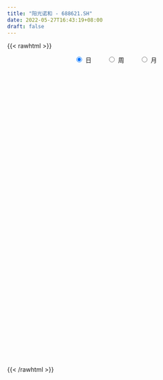 ```yaml
---
title: "阳光诺和 - 688621.SH"
date: 2022-05-27T16:43:19+08:00
draft: false
---
```

{{< rawhtml >}}
    <div style="text-align: center">
        <label style="padding: 1rem;"><input style="margin-right: .5rem" type="radio" name="period" value="D" checked onclick="period_change(this)">日</label>
        <label style="padding: 1rem;"><input style="margin-right: .5rem" type="radio" name="period" value="W" onclick="period_change(this)">周</label>
        <label style="padding: 1rem;"><input style="margin-right: .5rem" type="radio" name="period" value="M" onclick="period_change(this)">月</label>
    </div>
    <div id="chart" style="height: 700px;"></div> 
    <script type="text/javascript">
        const D_v = [121559.85,66585.81,55646.36,42717.55,26944.95,21129.69,12460.08,27152.08,35693.67,21300.91,16345.03,22646.0,11399.86,23484.43,9609.34,10343.2,8542.93,9252.45,6938.92,6746.36,5142.59,3465.28,7226.87,11596.61,9076.45,5678.7,4299.83,6535.24,5672.68,5420.63,5514.33,7959.0,6939.03,11887.54,8988.12,7216.43,4163.43,9384.23,15782.87,22930.67,19922.33,18155.59,13018.41,14870.05,29432.53,24202.7,21876.17,17929.22,15402.25,10378.58,15047.03,9523.9,8662.73,9753.42,6367.9,14213.0,8537.67,8962.31,6048.58,4888.45,4748.51,10082.86,19924.84,15991.01,18515.01,13065.22,9643.77,13436.14,14885.32,14810.21,10573.43,18402.87,13936.21,19234.27,11527.28,10041.02,10054.59,7795.35,7788.68,12015.92,24017.77,18322.8,11188.11,7435.5,7133.92,8558.74,13451.77,12600.21,9853.81,31256.45,11203.77,9562.86,9805.45,10190.41,8580.98,7743.54,13158.22,7524.28,7870.33,9999.05,12024.69,10976.91,5934.81,11005.9,5562.11,10912.63,7596.95,11419.36,8847.73,5611.35,7481.04,7464.29,10728.37,8392.38,7079.93,6342.56,6449.44,6487.85,5752.2,3965.66,6820.47,4485.85,5186.37,7896.43,9513.25,5493.15,3475.88,7941.73,4690.56,12492.96,11398.04,7925.68,5145.42,12196.56,8912.8,6011.04,9298.54,6341.05,4918.79,9462.66,8102.26,4197.37,4929.64,6399.9,5034.56,9714.48,9709.48,7910.29,4875.38,2781.04,4101.41,3564.89,3325.94,4993.59,4480.39,6476.52,5606.45,5135.03,7093.64,4386.27,2842.18,2439.2,2722.33,3813.6,5303.76,6093.18,8461.68,5454.21,9144.67,8208.53,4931.29,9531.35,12837.48,8853.25,8305.36,6820.28,5609.1,6915.7,4997.34,6134.85,9141.11,4136.73,6946.08,3192.74,7931.2,6980.48,5848.59,4383.68,2051.71,2824.31,3875.93,2918.07,2047.47,3827.74,5573.22,2818.73,5557.86,3409.32,3234.12,1617.76,1359.97,2447.89,1693.51,4147.27,3930.2,2865.14,3918.06,3683.33,6610.82,10255.43,2919.22,3910.1,5772.81,5429.85,3283.73,2952.26,2707.98,2840.66,2021.99,3808.13,1955.46,2001.32,4019.36,3840.81,3646.84,2503.95,4361.59]
const D_histogram = [0.0,-0.0661725356,-0.8580852568,-2.0423144982,-2.7712818728,-3.0042908547,-3.0429165762,-3.2116457627,-2.666248991,-2.1348311098,-1.8871574452,-1.9774571059,-1.8732777127,-1.9761107606,-1.9423556613,-1.5759807812,-1.2356412326,-0.7809173754,-0.4910100343,-0.2363897604,0.0577477327,0.3254736595,0.6935821487,0.6633953154,0.4447277713,0.1699062223,0.0444477229,0.1132646341,0.2611636748,0.5425490836,0.7280811312,0.9700457882,1.1058591854,1.4130285625,1.3310300086,1.3939061116,1.3692974832,1.5298293674,2.0420375552,2.7170759599,3.300509921,2.9669152484,2.7666887535,2.803150964,3.2049219202,3.9269277509,3.9756151282,4.1576413102,3.737986188,3.1462242235,2.282719625,1.5352215492,0.8872047905,0.1502237992,-0.3293259102,0.0013292164,0.1848726229,-0.1570023046,-0.2773039357,-0.4376007852,-0.5976557126,-0.4417369702,0.8092937153,1.8985165031,2.8827970403,3.4345114958,3.5886373099,4.3007109133,3.8244377093,3.7128042181,2.8611590735,4.0031400818,4.3543456799,2.7950133583,1.4969407567,0.9115107809,0.1841186416,-0.6327232856,-1.372910635,-1.5846940448,-2.9809497147,-4.3924720316,-5.18421644,-5.5939919306,-5.8071281491,-5.5811572201,-5.0924574218,-3.9166638317,-3.2824273835,-4.1186976588,-4.2529636833,-4.188210104,-4.0014725501,-3.7904858752,-3.2129225608,-2.7479893495,-2.4322143215,-1.9778572119,-1.3789537408,-0.7081568832,-0.3751995459,-0.4659383621,-0.4327257504,-0.4288339859,-0.3471072574,0.1591737904,0.494849254,0.9492257533,1.0460366676,1.1091718587,0.8208364967,0.5698018179,0.9216081275,1.058027357,0.867256349,0.8548656521,0.9695293278,0.7827146185,0.5543069014,0.3945364343,-0.0195432566,-0.2168308344,-0.4799329394,-0.9959337649,-1.3617779986,-1.3134263165,-1.2468108976,-1.1051277092,-0.8182109003,-0.08692265,0.5576862597,0.9805394774,1.2552769599,0.7632186221,0.337664837,0.0402423891,-0.4935347215,-0.634109152,-0.7777576379,-0.3177942548,-0.3402953722,-0.2292614845,-0.0048308824,0.025660172,-0.1160624031,-0.6017445601,-1.1718275167,-1.1163763067,-1.2266429443,-1.140121508,-1.1899090201,-1.1047320629,-0.9630042426,-0.9418673017,-0.7401135497,-0.7623839566,-0.8973509798,-0.7012145886,-0.1306063648,0.3059336451,0.6081404067,0.8152776773,0.9552032215,0.8939519783,1.1843962566,1.0607451589,1.3841162872,1.605496441,1.979312474,2.0459476194,2.0200624229,2.2364760367,2.3299626617,2.1904749804,1.7946449798,1.6932380156,1.6111155123,1.3107186586,0.919361036,0.6987586335,0.8013361333,0.740375068,0.516694969,0.1703988315,0.2607117007,0.5022678045,0.5486481392,0.3920182577,0.1841880562,0.2493621136,0.1825835914,-0.0439898868,-0.3759218447,-0.8256284467,-1.3536091156,-1.7847095653,-1.9247912568,-2.0680045069,-1.8980682855,-1.6053230843,-1.3400626629,-1.1781851279,-1.0001145262,-0.6083514253,-0.1420054471,0.0674432984,0.1506891872,0.1488498789,0.1489593455,0.2935347631,0.1304848068,-0.0952370895,0.2108519709,0.490404536,0.7886063325,0.9470503876,0.9436149157,0.6861362095,0.430695075,0.2648830762,0.0248529696,-0.0692036673,0.0188370416,-0.2201581543,-0.1743848629,-0.2086732622,-0.0624024786]
const D_fast = [0.0,-0.0827156695,-1.089149705,-2.7839575708,-4.2057454137,-5.1898271092,-5.9891819748,-6.960822602,-7.081988078,-7.0842779742,-7.308393671,-7.8930576081,-8.2571976431,-8.8540583811,-9.3058921972,-9.3335125123,-9.3020832719,-9.0425887586,-8.8754339261,-8.6799110923,-8.3713366659,-8.0222423243,-7.480738298,-7.3450763024,-7.4525619036,-7.6849068971,-7.7992534658,-7.7021203961,-7.4889304367,-7.071907757,-6.7043554266,-6.2198793225,-5.807601129,-5.1471746112,-4.8964156629,-4.4850630321,-4.1673472897,-3.6243580636,-2.601640487,-1.2473330923,0.161228349,0.5693624885,1.060808182,1.7980581335,3.0010595698,4.7047973382,5.7473884976,6.9688250071,7.4836664318,7.6784605232,7.385635831,7.0219431425,6.5957275815,5.8963025399,5.334421353,5.6654087837,5.8951703459,5.5140448422,5.3244172272,5.0547201815,4.7452513259,4.7907358257,6.24408994,7.8079418537,9.5129216509,10.9232639804,11.9745491219,13.7618004536,14.241636677,15.0582042403,14.9218488641,17.0646148929,18.5044069109,17.6438279289,16.7199905165,16.3624382359,15.6810757569,14.7060530084,13.6226380002,13.0146810792,10.8731879807,8.3635476559,6.2757491375,4.4674756643,2.8025574084,1.6332390324,0.8488244753,1.0454521075,0.8590817098,-1.0068629802,-2.2043699256,-3.1866688722,-4.0002994558,-4.7369342498,-4.9626015755,-5.1846657016,-5.476944254,-5.5170514474,-5.2628864115,-4.7691287747,-4.5299713239,-4.7371947306,-4.8121635565,-4.9154802885,-4.9205303743,-4.3744558789,-3.9150681018,-3.2233851642,-2.865065083,-2.5246369273,-2.6077631651,-2.7163473894,-2.1341390479,-1.7332129792,-1.7071699,-1.5058441838,-1.1487981761,-1.1399342308,-1.2297652225,-1.2909015811,-1.7098670861,-1.9613623726,-2.3444477124,-3.1094319791,-3.8157207125,-4.0957256095,-4.340812915,-4.4754116538,-4.39304757,-3.6834899822,-2.8994595076,-2.2314714206,-1.642914698,-1.9441683804,-2.2853059562,-2.5726678068,-3.2298285979,-3.5289303162,-3.8670182117,-3.4865033923,-3.5940783527,-3.5403598361,-3.3171369547,-3.2802308572,-3.4509690332,-4.0870873302,-4.950127166,-5.1737700326,-5.5906974063,-5.7892063469,-6.1364711141,-6.3274771726,-6.426500413,-6.6408302975,-6.624104933,-6.836971329,-7.1962760971,-7.1754433531,-6.6374867206,-6.1244632994,-5.6702214361,-5.2592647462,-4.8805383966,-4.7183016452,-4.1317583028,-3.9902231108,-3.3208229107,-2.6980686466,-1.8294244951,-1.2513024448,-0.7721720356,0.0033605873,0.6793378778,1.0874689416,1.1403001859,1.4622027257,1.7828591004,1.8101419113,1.6486245477,1.6027118036,1.9056233368,2.0297560385,1.9352496818,1.6315532521,1.7870440465,2.1541671014,2.3377094709,2.2790841539,2.1173009664,2.2448155521,2.2236829278,1.9861119779,1.5601995588,0.9040858451,0.0377028974,-0.8395749436,-1.4608544494,-2.1210688262,-2.4256496762,-2.5342352461,-2.6039904903,-2.7366592374,-2.8086172673,-2.5689420227,-2.1380974063,-1.9117878361,-1.7908696505,-1.7554964891,-1.7181471862,-1.5001880778,-1.6306168324,-1.880148001,-1.521345948,-1.1191922488,-0.6238388692,-0.2286322172,0.0038360398,-0.0821086141,-0.2298759797,-0.3294672095,-0.5632840737,-0.6746416275,-0.5818916581,-0.8759263926,-0.8737493169,-0.9602060317,-0.8295358678]
const D_slow = [0.0,-0.0165431339,-0.2310644481,-0.7416430727,-1.4344635409,-2.1855362545,-2.9462653986,-3.7491768393,-4.415739087,-4.9494468644,-5.4212362258,-5.9156005022,-6.3839199304,-6.8779476205,-7.3635365359,-7.7575317312,-8.0664420393,-8.2616713832,-8.3844238917,-8.4435213319,-8.4290843987,-8.3477159838,-8.1743204466,-8.0084716178,-7.897289675,-7.8548131194,-7.8437011887,-7.8153850302,-7.7500941115,-7.6144568406,-7.4324365578,-7.1899251107,-6.9134603144,-6.5602031737,-6.2274456716,-5.8789691437,-5.5366447729,-5.154187431,-4.6436780422,-3.9644090522,-3.139281572,-2.3975527599,-1.7058805715,-1.0050928305,-0.2038623504,0.7778695873,1.7717733693,2.8111836969,3.7456802439,4.5322362997,5.102916206,5.4867215933,5.7085227909,5.7460787407,5.6637472632,5.6640795673,5.710297723,5.6710471469,5.6017211629,5.4923209666,5.3429070385,5.2324727959,5.4347962247,5.9094253505,6.6301246106,7.4887524846,8.385911812,9.4610895404,10.4171989677,11.3454000222,12.0606897906,13.0614748111,14.150061231,14.8488145706,15.2230497598,15.450927455,15.4969571154,15.338776294,14.9955486352,14.599375124,13.8541376954,12.7560196875,11.4599655775,10.0614675948,8.6096855576,7.2143962525,5.9412818971,4.9621159392,4.1415090933,3.1118346786,2.0485937578,1.0015412318,0.0011730943,-0.9464483746,-1.7496790147,-2.4366763521,-3.0447299325,-3.5391942355,-3.8839326707,-4.0609718915,-4.154771778,-4.2712563685,-4.3794378061,-4.4866463026,-4.5734231169,-4.5336296693,-4.4099173558,-4.1726109175,-3.9111017506,-3.6338087859,-3.4285996618,-3.2861492073,-3.0557471754,-2.7912403362,-2.5744262489,-2.3607098359,-2.1183275039,-1.9226488493,-1.7840721239,-1.6854380154,-1.6903238295,-1.7445315381,-1.864514773,-2.1134982142,-2.4539427139,-2.782299293,-3.0940020174,-3.3702839447,-3.5748366697,-3.5965673322,-3.4571457673,-3.212010898,-2.898191658,-2.7073870024,-2.6229707932,-2.6129101959,-2.7362938763,-2.8948211643,-3.0892605738,-3.1687091375,-3.2537829805,-3.3110983516,-3.3123060722,-3.3058910292,-3.33490663,-3.4853427701,-3.7782996492,-4.0573937259,-4.364054462,-4.649084839,-4.946562094,-5.2227451097,-5.4634961704,-5.6989629958,-5.8839913832,-6.0745873724,-6.2989251173,-6.4742287645,-6.5068803557,-6.4303969444,-6.2783618428,-6.0745424234,-5.8357416181,-5.6122536235,-5.3161545594,-5.0509682696,-4.7049391978,-4.3035650876,-3.8087369691,-3.2972500642,-2.7922344585,-2.2331154494,-1.6506247839,-1.1030060388,-0.6543447939,-0.23103529,0.1717435881,0.4994232528,0.7292635117,0.9039531701,1.1042872035,1.2893809705,1.4185547127,1.4611544206,1.5263323458,1.6518992969,1.7890613317,1.8870658961,1.9331129102,1.9954534386,2.0410993364,2.0301018647,1.9361214035,1.7297142919,1.391312013,0.9451346216,0.4639368074,-0.0530643193,-0.5275813907,-0.9289121618,-1.2639278275,-1.5584741095,-1.808502741,-1.9605905973,-1.9960919591,-1.9792311345,-1.9415588377,-1.904346368,-1.8671065316,-1.7937228409,-1.7611016392,-1.7849109115,-1.7321979188,-1.6095967848,-1.4124452017,-1.1756826048,-0.9397788759,-0.7682448235,-0.6605710548,-0.5943502857,-0.5881370433,-0.6054379601,-0.6007286997,-0.6557682383,-0.699364454,-0.7515327696,-0.7671333892]
const D_data = [['2021-06-21', 130.6212, 119.7427, 108.7546, 132.6154],['2021-06-22', 118.4565, 118.7058, 113.6704, 123.6315],['2021-06-23', 116.6617, 106.89, 106.6208, 118.7556],['2021-06-24', 103.9087, 95.3734, 94.6156, 106.6707],['2021-06-25', 95.7224, 93.798, 93.3393, 99.1525],['2021-06-28', 93.2396, 94.825, 91.1556, 96.7494],['2021-06-29', 94.825, 93.7282, 93.6085, 96.221],['2021-06-30', 93.3892, 88.5432, 87.6458, 93.7282],['2021-07-01', 88.3438, 95.5728, 87.247, 99.5114],['2021-07-02', 95.2239, 95.7224, 92.3322, 98.3747],['2021-07-05', 94.815, 91.9234, 90.2383, 97.1283],['2021-07-06', 92.9106, 85.7513, 83.7671, 93.6085],['2021-07-07', 85.4223, 85.8012, 83.8768, 86.4692],['2021-07-08', 85.8111, 80.7159, 79.7687, 87.0276],['2021-07-09', 79.7388, 79.649, 78.4325, 81.3541],['2021-07-12', 80.0877, 82.411, 78.8912, 83.2486],['2021-07-13', 82.8796, 81.7429, 80.8655, 84.5947],['2021-07-14', 81.2643, 83.3583, 80.2772, 84.3155],['2021-07-15', 83.3483, 81.6133, 80.3669, 83.3483],['2021-07-16', 80.6461, 81.1547, 80.3669, 83.2187],['2021-07-19', 81.2145, 81.8626, 78.9411, 83.0591],['2021-07-20', 80.8655, 82.0122, 80.8655, 83.0591],['2021-07-21', 82.052, 84.2257, 81.5834, 84.7343],['2021-07-22', 84.7243, 79.5393, 79.1903, 84.7243],['2021-07-23', 79.1704, 75.8102, 74.7831, 80.5664],['2021-07-26', 74.7931, 72.8886, 72.3003, 75.9298],['2021-07-27', 73.0681, 72.6393, 71.7918, 74.0951],['2021-07-28', 72.6393, 73.8658, 70.4557, 75.7005],['2021-07-29', 74.7831, 74.484, 73.786, 76.2588],['2021-07-30', 73.786, 76.548, 73.1878, 76.5779],['2021-08-02', 75.7802, 76.0495, 74.0852, 76.7773],['2021-08-03', 75.2617, 77.5551, 75.2617, 79.2103],['2021-08-04', 77.5651, 77.0765, 74.484, 79.1206],['2021-08-05', 76.5779, 80.4766, 75.8799, 82.5805],['2021-08-06', 81.3042, 76.3984, 75.7802, 81.7629],['2021-08-09', 76.3984, 78.3927, 74.7831, 79.1604],['2021-08-10', 78.3129, 77.6947, 77.2161, 79.1704],['2021-08-11', 79.2701, 80.7857, 77.7844, 82.1617],['2021-08-12', 80.7658, 87.7555, 80.0578, 88.2441],['2021-08-13', 88.7426, 94.3165, 87.3666, 94.7552],['2021-08-16', 92.7411, 98.4944, 91.734, 99.2023],['2021-08-17', 97.0685, 89.7996, 89.2312, 99.5912],['2021-08-18', 89.7996, 92.0331, 88.9919, 95.6028],['2021-08-19', 92.9903, 96.5999, 88.2541, 97.2181],['2021-08-20', 101.7051, 104.6964, 99.7108, 109.7916],['2021-08-23', 106.1222, 114.6675, 101.7051, 115.6646],['2021-08-24', 114.1889, 111.6761, 106.6906, 117.6388],['2021-08-25', 110.8785, 117.569, 110.5594, 121.7669],['2021-08-26', 118.1773, 113.0222, 110.5295, 118.1773],['2021-08-27', 111.3571, 111.4767, 109.8315, 116.6218],['2021-08-30', 110.8785, 106.9897, 103.6993, 112.1747],['2021-08-31', 105.6935, 106.3616, 103.8289, 110.4497],['2021-09-01', 106.3616, 105.5938, 103.9386, 110.0409],['2021-09-02', 102.7022, 101.9543, 100.3689, 107.3786],['2021-09-03', 101.7549, 102.6224, 100.7079, 104.5468],['2021-09-06', 100.8176, 113.0521, 100.8176, 115.515],['2021-09-07', 112.0251, 113.4909, 109.1834, 114.6774],['2021-09-08', 112.8228, 107.2988, 106.7903, 112.8228],['2021-09-09', 106.6906, 109.4526, 105.9527, 110.5693],['2021-09-10', 108.7945, 108.6948, 106.7105, 112.6732],['2021-09-13', 108.1264, 108.1863, 104.6964, 110.0608],['2021-09-14', 108.0168, 112.4738, 108.0168, 112.9524],['2021-09-15', 112.1548, 130.9303, 108.7347, 131.1497],['2021-09-16', 128.8065, 137.1523, 128.6868, 142.4668],['2021-09-17', 135.8062, 144.2816, 133.1638, 162.5287],['2021-09-22', 144.2816, 146.5749, 139.8145, 150.5634],['2021-09-23', 147.1233, 147.4624, 141.38, 153.0561],['2021-09-24', 147.4624, 161.2524, 147.4624, 165.161],['2021-09-27', 161.2524, 151.6801, 149.5762, 165.9886],['2021-09-28', 148.6788, 159.2382, 145.7772, 168.4914],['2021-09-29', 156.0973, 151.6602, 149.5762, 161.4318],['2021-09-30', 152.3681, 181.9922, 152.3681, 181.9922],['2021-10-08', 182.072, 181.4338, 174.494, 187.4564],['2021-10-11', 178.4824, 159.1485, 156.2469, 185.3425],['2021-10-12', 157.5431, 158.5402, 153.2157, 163.785],['2021-10-13', 158.8194, 165.52, 158.8095, 169.3389],['2021-10-14', 165.52, 162.8278, 156.7953, 167.4943],['2021-10-15', 162.5287, 159.5373, 157.5431, 166.4174],['2021-10-18', 157.942, 157.6329, 152.6374, 161.4119],['2021-10-19', 156.2868, 162.5985, 156.2868, 168.0028],['2021-10-20', 163.087, 143.5836, 138.2092, 163.9047],['2021-10-21', 139.5952, 134.7093, 131.6981, 141.4697],['2021-10-22', 134.5099, 134.3803, 128.4276, 137.5012],['2021-10-25', 134.3703, 133.114, 131.8676, 138.1494],['2021-10-26', 131.6083, 130.6411, 128.7167, 134.0513],['2021-10-27', 130.7508, 132.7351, 126.8322, 133.9316],['2021-10-28', 139.0069, 134.6196, 134.0911, 141.39],['2021-10-29', 136.6038, 144.9098, 132.1169, 147.5421],['2021-11-01', 144.7901, 140.7917, 140.5923, 149.5563],['2021-11-02', 140.6023, 119.3539, 118.3169, 140.8116],['2021-11-03', 120.1516, 122.5247, 118.6559, 123.4221],['2021-11-04', 121.5276, 121.6572, 120.9592, 127.3307],['2021-11-05', 119.7527, 120.6501, 119.653, 125.1371],['2021-11-08', 118.0377, 118.8354, 114.2487, 121.9464],['2021-11-09', 119.653, 122.5646, 116.6617, 123.6115],['2021-11-10', 121.5475, 121.2883, 117.6588, 121.7569],['2021-11-11', 122.2854, 119.0647, 117.1602, 128.3278],['2021-11-12', 118.6758, 120.6501, 118.0177, 123.2426],['2021-11-15', 120.1516, 123.442, 119.7029, 127.1313],['2021-11-16', 123.3024, 126.3835, 121.6472, 130.1027],['2021-11-17', 127.4005, 123.8508, 121.6472, 133.5826],['2021-11-18', 122.5945, 118.2571, 117.4295, 123.9007],['2021-11-19', 118.1573, 118.6758, 117.4594, 119.9521],['2021-11-22', 118.636, 117.4295, 113.3712, 121.6373],['2021-11-23', 117.5591, 117.6787, 115.186, 119.1345],['2021-11-24', 119.1545, 123.8708, 115.9637, 124.2596],['2021-11-25', 123.8708, 123.6414, 121.1487, 126.1342],['2021-11-26', 123.8907, 127.241, 122.9534, 128.3777],['2021-11-29', 128.4375, 124.479, 124.2696, 130.5813],['2021-11-30', 124.5189, 124.818, 122.6643, 127.1114],['2021-12-01', 124.818, 120.0718, 119.653, 125.6157],['2021-12-02', 118.7556, 119.1545, 117.1901, 121.1287],['2021-12-03', 118.3568, 127.1313, 118.3568, 128.3677],['2021-12-06', 126.6328, 126.1342, 125.1371, 130.8904],['2021-12-07', 126.2339, 122.2754, 121.2185, 128.0088],['2021-12-08', 121.1586, 124.2995, 119.9521, 126.6328],['2021-12-09', 124.4092, 126.5829, 123.801, 129.1255],['2021-12-10', 125.7254, 123.0232, 121.9763, 127.6797],['2021-12-13', 123.6315, 121.6472, 120.4008, 124.5189],['2021-12-14', 121.4179, 121.5874, 119.663, 122.2754],['2021-12-15', 122.6942, 116.7514, 116.3326, 123.6115],['2021-12-16', 116.7813, 117.4693, 115.0663, 118.5562],['2021-12-17', 118.1075, 114.8569, 113.1718, 120.4507],['2021-12-20', 114.8569, 108.6948, 107.3886, 115.4552],['2021-12-21', 108.6948, 106.91, 103.6993, 108.6948],['2021-12-22', 107.3088, 109.7916, 105.5439, 110.679],['2021-12-23', 108.6848, 108.8842, 107.7874, 111.048],['2021-12-24', 108.0965, 108.9839, 104.7562, 109.8813],['2021-12-27', 106.192, 110.699, 106.192, 112.8926],['2021-12-28', 111.7559, 118.1573, 109.7916, 118.6559],['2021-12-29', 116.9708, 120.4906, 116.9708, 123.3423],['2021-12-30', 120.4906, 120.7498, 117.4295, 121.1188],['2021-12-31', 120.6501, 121.2484, 118.6459, 121.8666],['2022-01-04', 119.2841, 111.4568, 108.6848, 120.2812],['2022-01-05', 111.0579, 109.8614, 106.192, 112.6533],['2022-01-06', 108.7845, 109.2831, 108.1863, 112.1647],['2022-01-07', 111.4468, 103.4999, 102.3831, 112.8727],['2022-01-10', 103.4999, 105.7433, 100.7079, 107.0196],['2022-01-11', 106.6507, 103.9386, 103.5896, 107.1592],['2022-01-12', 103.6893, 111.4767, 103.6893, 111.8656],['2022-01-13', 111.7559, 105.8929, 105.3944, 112.5636],['2022-01-14', 107.2988, 107.1094, 105.3146, 108.3657],['2022-01-17', 107.6279, 108.8743, 103.8588, 109.1834],['2022-01-18', 107.4883, 106.6707, 104.6964, 109.9811],['2022-01-19', 106.8701, 103.6993, 102.8218, 108.1863],['2022-01-20', 104.5568, 96.909, 96.7195, 104.5568],['2022-01-21', 96.899, 91.7539, 91.4348, 96.899],['2022-01-24', 91.7639, 96.7195, 88.8025, 97.8462],['2022-01-25', 96.2409, 92.9504, 92.5017, 97.2181],['2022-01-26', 94.8051, 93.7581, 91.9832, 96.221],['2022-01-27', 97.2181, 90.5275, 89.7398, 97.2181],['2022-01-28', 91.1357, 90.6671, 88.7426, 92.6015],['2022-02-07', 91.734, 90.3978, 89.2512, 93.1698],['2022-02-08', 88.7426, 87.7655, 85.2727, 89.7398],['2022-02-09', 87.9649, 89.1315, 86.2698, 89.7497],['2022-02-10', 89.1315, 85.3525, 84.6346, 89.4406],['2022-02-11', 85.3525, 81.9623, 81.3142, 85.3525],['2022-02-14', 81.8626, 84.7243, 80.9153, 86.3396],['2022-02-15', 85.2528, 90.2383, 83.9266, 91.9633],['2022-02-16', 90.5374, 90.4377, 88.7825, 92.6015],['2022-02-17', 89.5304, 90.2184, 88.2341, 90.9064],['2022-02-18', 90.2184, 90.0987, 88.0247, 91.2254],['2022-02-21', 89.64, 90.0588, 87.6259, 91.2354],['2022-02-22', 89.7398, 87.6757, 85.2528, 89.7398],['2022-02-23', 90.0688, 92.761, 88.8224, 94.127],['2022-02-24', 94.5259, 88.1843, 86.9479, 94.5259],['2022-02-25', 91.734, 94.6156, 90.2383, 97.7067],['2022-02-28', 95.7224, 95.3734, 93.12, 96.2808],['2022-03-01', 96.3207, 99.7607, 95.6626, 102.7022],['2022-03-02', 99.2123, 98.2152, 96.2309, 99.7009],['2022-03-03', 99.2123, 98.3647, 95.174, 99.9103],['2022-03-04', 98.3647, 103.2705, 96.3306, 104.0483],['2022-03-07', 102.7022, 104.128, 101.725, 106.9897],['2022-03-08', 104.2975, 102.7022, 101.2165, 105.5738],['2022-03-09', 103.3902, 99.5114, 94.7353, 104.4371],['2022-03-10', 102.1538, 103.1907, 101.0071, 105.9129],['2022-03-11', 100.8874, 104.2577, 100.3988, 105.185],['2022-03-14', 105.6935, 101.7051, 99.4117, 105.6935],['2022-03-15', 100.2393, 99.671, 97.228, 102.3731],['2022-03-16', 101.7051, 100.9173, 97.3377, 103.6494],['2022-03-17', 101.5056, 105.3944, 101.5056, 108.4854],['2022-03-18', 105.2548, 104.2477, 102.9016, 106.6806],['2022-03-21', 103.2107, 102.1338, 99.2921, 103.9485],['2022-03-22', 100.2194, 99.5314, 98.5243, 101.3062],['2022-03-23', 100.2592, 104.6964, 97.2181, 105.6935],['2022-03-24', 103.9785, 108.0267, 101.3262, 109.4725],['2022-03-25', 107.1892, 107.0296, 105.2747, 112.8527],['2022-03-28', 104.7961, 104.826, 101.7051, 108.3657],['2022-03-29', 104.6964, 103.6993, 102.8218, 106.1821],['2022-03-30', 103.8788, 107.1892, 101.8048, 107.5681],['2022-03-31', 106.7903, 105.9926, 104.8559, 109.6819],['2022-04-01', 103.7591, 103.5397, 100.8874, 104.6166],['2022-04-06', 103.4699, 100.8176, 100.7877, 103.5298],['2022-04-07', 100.8176, 96.9987, 95.7423, 101.2065],['2022-04-08', 98.5941, 92.7111, 92.083, 98.7137],['2022-04-11', 90.8964, 90.2283, 89.6201, 93.2097],['2022-04-12', 92.1129, 90.9363, 85.7713, 92.1129],['2022-04-13', 90.6172, 88.5532, 87.7455, 91.1158],['2022-04-14', 89.7398, 90.9163, 88.0347, 92.1129],['2022-04-15', 89.22, 92.2, 88.7, 93.2],['2022-04-18', 91.21, 92.03, 89.99, 92.68],['2022-04-19', 92.35, 90.68, 89.5, 92.35],['2022-04-20', 89.88, 90.69, 87.51, 90.94],['2022-04-21', 91.2, 94.0, 91.2, 95.86],['2022-04-22', 93.96, 96.68, 91.67, 96.9],['2022-04-25', 92.89, 94.98, 91.7, 98.8],['2022-04-26', 93.67, 94.0, 91.13, 95.58],['2022-04-27', 93.53, 93.0, 88.31, 94.0],['2022-04-28', 93.88, 92.87, 91.71, 96.78],['2022-04-29', 94.0, 94.99, 83.44, 95.87],['2022-05-05', 93.4, 91.0, 91.0, 94.75],['2022-05-06', 88.6, 88.92, 88.6, 94.0],['2022-05-09', 86.0, 95.6, 86.0, 95.7],['2022-05-10', 94.01, 96.9, 94.0, 97.97],['2022-05-11', 97.01, 99.0, 96.9, 101.8],['2022-05-12', 98.05, 99.0, 97.07, 101.0],['2022-05-13', 100.8, 98.0, 96.77, 101.77],['2022-05-16', 99.0, 94.64, 94.52, 99.01],['2022-05-17', 94.52, 93.62, 92.78, 95.99],['2022-05-18', 93.88, 93.79, 92.47, 94.55],['2022-05-19', 92.0, 91.79, 90.82, 93.65],['2022-05-20', 92.6, 92.61, 90.77, 94.05],['2022-05-23', 93.15, 94.77, 92.33, 96.2],['2022-05-24', 94.77, 90.09, 88.8, 95.38],['2022-05-25', 90.46, 92.88, 88.3, 93.97],['2022-05-26', 91.18, 91.65, 90.0, 94.5],['2022-05-27', 92.47, 94.0, 91.9, 96.49]]
const W_v = [313454.52,117736.43,83484.66,41823.86,36507.8,27607.08,41288.02,59477.63,95398.91,89788.92,49354.98,42650.01,69262.23,36145.13,58671.83,13936.21,58652.51,73333.28,49180.14,71682.34,47197.43,46805.79,46496.95,40132.78,34752.16,26210.55,34320.44,41652.66,36418.94,33022.13,35788.06,23233.01,24882.89,21896.32,26394.55,37270.05,42425.47,31325.73,30899.09,16053.7,11448.43,16637.79,13578.84,27332.78,6829.32,20146.63,12627.56,18372.55]
const W_histogram = [0.0,0.1228107123,-0.8326986011,-1.2902336562,-1.8458864073,-2.0415438688,-2.053285273,-0.7914178948,0.7233071094,2.0857473613,2.2787996245,2.6761753098,5.0582263797,7.3598041271,9.7140445389,10.596538076,9.124408069,6.0247432642,4.3311581809,1.3776200997,-0.6657452604,-2.1559932489,-2.5439165098,-2.7684021604,-3.1275391728,-3.8041030434,-4.4891339543,-3.975836868,-4.6446566975,-4.645740092,-5.4279558447,-5.7357986752,-6.2032660358,-5.65737301,-4.7230356773,-3.3193662387,-2.1768803938,-1.316667785,-0.4972988505,-0.1456007926,-0.573473209,-0.8077897088,-0.588144394,-0.4878932643,-0.7461407869,-0.2470123449,-0.2222190633,-0.0628393325]
const W_fast = [0.0,0.1535133903,-1.0101705733,-1.7902640425,-2.8073883954,-3.5134318241,-4.0384945466,-2.974481642,-1.2789298604,0.6049472318,1.3676994011,2.4341189138,6.0807265786,10.2222553578,15.0050069044,18.5366349605,19.3456069707,17.7521279819,17.1413324439,14.5321993876,12.3223977124,10.2931514117,9.2692490233,8.3526628326,7.2116410271,5.5840513956,3.7767369961,3.2960748655,1.4660908615,0.3035724441,-1.8356322698,-3.5774247691,-5.5957086387,-6.4641588654,-6.710580452,-6.1367525731,-5.5384868267,-5.0074411641,-4.3123969422,-3.9970990824,-4.568339801,-5.0046037281,-4.9319945117,-4.9537166982,-5.3984994175,-4.9611240618,-4.9918855459,-4.8482156483]
const W_slow = [0.0,0.0307026781,-0.1774719722,-0.5000303863,-0.9615019881,-1.4718879553,-1.9852092735,-2.1830637472,-2.0022369699,-1.4808001295,-0.9111002234,-0.242056396,1.0225001989,2.8624512307,5.2909623655,7.9400968845,10.2211989017,11.7273847177,12.810174263,13.1545792879,12.9881429728,12.4491446606,11.8131655331,11.121064993,10.3391801998,9.388154439,8.2658709504,7.2719117334,6.110747559,4.949312536,3.5923235749,2.1583739061,0.6075573971,-0.8067858554,-1.9875447747,-2.8173863344,-3.3616064328,-3.6907733791,-3.8150980917,-3.8514982898,-3.9948665921,-4.1968140193,-4.3438501178,-4.4658234339,-4.6523586306,-4.7141117168,-4.7696664826,-4.7853763158]
const W_data = [['2021-06-25', 130.6212, 93.798, 93.3393, 132.6154],['2021-07-02', 93.2396, 95.7224, 87.247, 99.5114],['2021-07-09', 94.815, 79.649, 78.4325, 97.1283],['2021-07-16', 80.0877, 81.1547, 78.8912, 84.5947],['2021-07-23', 81.2145, 75.8102, 74.7831, 84.7343],['2021-07-30', 74.7931, 76.548, 70.4557, 76.5779],['2021-08-06', 75.7802, 76.3984, 74.0852, 82.5805],['2021-08-13', 76.3984, 94.3165, 74.7831, 94.7552],['2021-08-20', 92.7411, 104.6964, 88.2541, 109.7916],['2021-08-27', 106.1222, 111.4767, 101.7051, 121.7669],['2021-09-03', 110.8785, 102.6224, 100.3689, 112.1747],['2021-09-10', 100.8176, 108.6948, 100.8176, 115.515],['2021-09-17', 108.1264, 144.2816, 104.6964, 162.5287],['2021-09-24', 144.2816, 161.2524, 139.8145, 165.161],['2021-09-30', 161.2524, 181.9922, 145.7772, 181.9922],['2021-10-08', 182.072, 181.4338, 174.494, 187.4564],['2021-10-15', 178.4824, 159.5373, 153.2157, 185.3425],['2021-10-22', 157.942, 134.3803, 128.4276, 168.0028],['2021-10-29', 134.3703, 144.9098, 126.8322, 147.5421],['2021-11-05', 144.7901, 120.6501, 118.3169, 149.5563],['2021-11-12', 118.0377, 120.6501, 114.2487, 128.3278],['2021-11-19', 120.1516, 118.6758, 117.4295, 133.5826],['2021-11-26', 118.636, 127.241, 113.3712, 128.3777],['2021-12-03', 128.4375, 127.1313, 117.1901, 130.5813],['2021-12-10', 126.6328, 123.0232, 119.9521, 130.8904],['2021-12-17', 123.6315, 114.8569, 113.1718, 124.5189],['2021-12-24', 114.8569, 108.9839, 103.6993, 115.4552],['2021-12-31', 106.192, 121.2484, 106.192, 123.3423],['2022-01-07', 119.2841, 103.4999, 102.3831, 120.2812],['2022-01-14', 103.4999, 107.1094, 100.7079, 112.5636],['2022-01-21', 107.6279, 91.7539, 91.4348, 109.9811],['2022-01-28', 91.7639, 90.6671, 88.7426, 97.8462],['2022-02-11', 91.734, 81.9623, 81.3142, 93.1698],['2022-02-18', 81.8626, 90.0987, 80.9153, 92.6015],['2022-02-25', 89.64, 94.6156, 85.2528, 97.7067],['2022-03-04', 95.7224, 103.2705, 93.12, 104.0483],['2022-03-11', 102.7022, 104.2577, 94.7353, 106.9897],['2022-03-18', 105.6935, 104.2477, 97.228, 108.4854],['2022-03-25', 103.2107, 107.0296, 97.2181, 112.8527],['2022-04-01', 104.7961, 103.5397, 100.8874, 109.6819],['2022-04-08', 103.4699, 92.7111, 92.083, 103.5298],['2022-04-15', 90.8964, 92.2, 85.7713, 93.2097],['2022-04-22', 91.21, 96.68, 87.51, 96.9],['2022-04-29', 92.89, 94.99, 83.44, 98.8],['2022-05-06', 93.4, 88.92, 88.6, 94.75],['2022-05-13', 86.0, 98.0, 86.0, 101.8],['2022-05-20', 99.0, 92.61, 90.77, 99.01],['2022-05-27', 93.15, 94.0, 88.3, 96.49]]
const M_v = [374196.3700000001,246417.98,310524.4100000001,231513.25,195102.14,226641.59,162609.51,128462.14,78627.97,149601.76,71915.91,57976.06]
const M_histogram = [0.0,-0.765505641,0.6991983683,6.4073126643,7.2682016324,6.1135491461,4.7965973051,1.7122001591,-0.0702385245,-0.5656889337,-1.6070711405,-2.2933982645]
const M_fast = [0.0,-0.9568820513,0.6826215501,7.9925640122,10.6705033884,11.0442381886,10.9264356738,8.2700885677,6.470090253,5.8332176104,4.3900676185,3.1303909283]
const M_slow = [0.0,-0.1913764103,-0.0165768182,1.5852513479,3.402301756,4.9306890425,6.1298383688,6.5578884086,6.5403287775,6.398906544,5.9971387589,5.4237891928]
const M_data = [['2021-06-30', 130.6212, 88.5432, 87.6458, 132.6154],['2021-07-30', 88.3438, 76.548, 70.4557, 99.5114],['2021-08-31', 75.7802, 106.3616, 74.0852, 121.7669],['2021-09-30', 106.3616, 181.9922, 100.3689, 181.9922],['2021-10-29', 182.072, 144.9098, 126.8322, 187.4564],['2021-11-30', 144.7901, 124.818, 113.3712, 149.5563],['2021-12-31', 124.818, 121.2484, 103.6993, 130.8904],['2022-01-28', 119.2841, 90.6671, 88.7426, 120.2812],['2022-02-28', 91.734, 95.3734, 80.9153, 97.7067],['2022-03-31', 96.3207, 105.9926, 94.7353, 112.8527],['2022-04-29', 103.7591, 94.99, 83.44, 104.6166],['2022-05-31', 93.4, 94.0, 86.0, 101.8]]
        const D_a = [null,null,null,null,null,null,null,null,null,null,null,null,null,null,78.4325,null,null,null,null,null,null,null,84.7343,null,null,null,null,70.4557,null,null,null,null,null,null,null,null,null,null,null,null,null,null,null,null,null,null,null,121.7669,null,null,null,null,null,100.3689,null,null,null,null,null,null,null,null,null,null,null,null,null,null,null,null,null,null,187.4564,null,null,null,null,null,null,null,null,null,null,null,null,null,null,null,null,null,null,null,null,114.2487,null,null,null,null,null,null,133.5826,null,null,null,null,null,null,null,null,null,null,117.1901,null,null,null,null,129.1255,null,null,null,null,null,null,null,103.6993,null,null,null,null,null,123.3423,null,null,null,null,null,null,100.7079,null,null,null,null,null,109.9811,null,null,null,null,null,null,null,null,null,null,null,null,null,80.9153,null,null,null,null,null,null,null,null,null,null,null,null,null,null,106.9897,null,null,null,null,null,null,null,null,null,null,null,97.2181,null,null,null,null,null,109.6819,null,null,null,null,null,85.7713,null,null,null,null,null,null,null,null,98.8,null,null,null,83.44,null,null,null,null,null,null,null,null,null,null,null,null,96.2,null,null,null,null]
const W_a = [null,null,null,null,null,70.4557,null,null,null,null,null,null,null,null,null,187.4564,null,null,null,null,null,null,null,null,null,null,null,null,null,null,null,null,null,80.9153,null,null,null,null,112.8527,null,null,null,null,null,null,null,null,null]
const M_a = [null,70.4557,null,null,null,null,null,null,null,112.8527,null,null]
        const D_b = [[{ coord: ['2021-07-09', 84.7343] }, { coord: ['2021-08-25', 78.4325] }],[{ coord: ['2021-08-25', 121.7669] }, { coord: ['2021-12-29', 114.2487] }],[{ coord: ['2022-01-10', 106.9897] }, { coord: ['2022-03-31', 100.7079] }],[{ coord: ['2022-04-12', 96.2] }, { coord: ['2022-05-23', 85.7713] }]]
const W_b = [[{ coord: ['2021-07-30', 112.8527] }, { coord: ['2022-03-25', 80.9153] }]]
const M_b = []
    </script>
{{< /rawhtml >}}